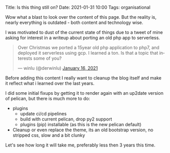 Title: Is this thing still on?
Date: 2021-01-31 10:00
Tags: organisational


Wow what a blast to look over the content of this page.
But the reality is, nearly everything is outdated - both content and technology wise.

I was motivated to dust of the current state of things due to a tweet of mine
asking for interest in a writeup about porting an old php app to serverless.

<blockquote class="twitter-tweet"><p lang="en" dir="ltr">Over Christmas we ported a 15year old php application to php7, and deployed it serverless using gcp. I learned a ton. Is that a topic that interests some of you?</p>&mdash; winlu (@derwinlu) <a href="https://twitter.com/derwinlu/status/1350348263686369280?ref_src=twsrc%5Etfw">January 16, 2021</a></blockquote> <script async src="https://platform.twitter.com/widgets.js" charset="utf-8"></script>

Before adding this content I really want to cleanup the blog itself
and make it reflect what i learned over the last years.

I did some initial fixups by getting it to render again with an up2date version of pelican, but there is much more to do:

* plugins
    * update ci/cd pipelines
    * build with current pelican, drop py2 support
    * plugins (pip) installable (as this is the new pelican default)
* Cleanup or even replace the theme,
  its an old bootstrap version, no stripped css, slow and a bit clunky

Let's see how long it will take me, preferably less then 3 years this time.